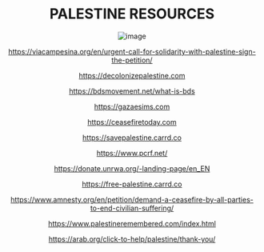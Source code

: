 <h1 align="center"> 
     PALESTINE RESOURCES
</h1> 

<div align="center">

![image](https://64.media.tumblr.com/28c59b2f6ba4a5d985b4e7f84d58f615/147570b0904c44f7-df/s2048x3072/ae21b4dbae544a9445543e49ea66208bc2a7d7c2.pnj)
  
https://viacampesina.org/en/urgent-call-for-solidarity-with-palestine-sign-the-petition/

https://decolonizepalestine.com

https://bdsmovement.net/what-is-bds

https://gazaesims.com

https://ceasefiretoday.com

https://savepalestine.carrd.co

https://www.pcrf.net/

https://donate.unrwa.org/-landing-page/en_EN

https://free-palestine.carrd.co

https://www.amnesty.org/en/petition/demand-a-ceasefire-by-all-parties-to-end-civilian-suffering/

https://www.palestineremembered.com/index.html

https://arab.org/click-to-help/palestine/thank-you/

